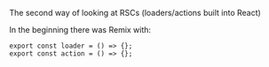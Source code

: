 The second way of looking at RSCs (loaders/actions built into React)

In the beginning there was Remix with:

```tsx
export const loader = () => {};
export const action = () => {};
```
